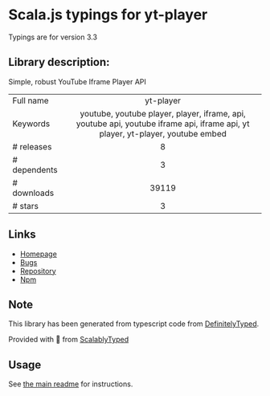 
# Scala.js typings for yt-player

Typings are for version 3.3

## Library description:
Simple, robust YouTube Iframe Player API

|                    |                 |
| ------------------ | :-------------: |
| Full name          | yt-player |
| Keywords           | youtube, youtube player, player, iframe, api, youtube api, youtube iframe api, iframe api, yt player, yt-player, youtube embed |
| # releases         | 8 |
| # dependents       | 3 |
| # downloads        | 39119 |
| # stars            | 3 |

## Links
- [Homepage](https://github.com/feross/yt-player)
- [Bugs](https://github.com/feross/yt-player/issues)
- [Repository](https://github.com/feross/yt-player)
- [Npm](https://www.npmjs.com/package/yt-player)
    


## Note
This library has been generated from typescript code from [DefinitelyTyped](https://definitelytyped.org).

Provided with :purple_heart: from [ScalablyTyped](https://github.com/oyvindberg/ScalablyTyped)

## Usage
See [the main readme](../../readme.md) for instructions.


